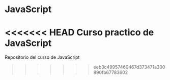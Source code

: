 # JavaScript
<<<<<<< HEAD
Curso practico de JavaScript
=======
Repositorio del curso de JavaScript
>>>>>>> eeb3c49957460467d373471a300890fb67783602
